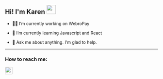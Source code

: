 ## Hi! I'm Karen <img src="https://emojis.slackmojis.com/emojis/images/1547582922/5197/party_blob.gif?1547582922" width="30"/>

- 👩‍💻 I’m currently working on WebroPay

- 📖 I’m currently learning Javascript and React

- 💬 Ask me about anything. I'm glad to help. 

---

### How to reach me: 

[<img src="https://emojis.slackmojis.com/emojis/images/1470343326/711/linkedin.png?1470343326" width="24"/>](https://linkedin.com/in/karen-nakahara)
